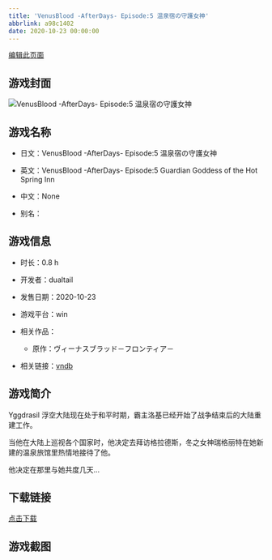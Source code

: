 ```yaml
---
title: 'VenusBlood -AfterDays- Episode:5 温泉宿の守護女神'
abbrlink: a98c1402
date: 2020-10-23 00:00:00
---
```

[编辑此页面](https://github.com/ACG-3/ADV3-source/blob/main/source/_posts/VenusBlood%20-AfterDays-%20Episode5%20%E6%B8%A9%E6%B3%89%E5%AE%BF%E3%81%AE%E5%AE%88%E8%AD%B7%E5%A5%B3%E7%A5%9E.md)

## 游戏封面

![VenusBlood -AfterDays- Episode:5 温泉宿の守護女神](https://pan.timero.xyz/d/onedrive/img_lib_001/VenusBlood%20-AfterDays-%20Episode5%20%E6%B8%A9%E6%B3%89%E5%AE%BF%E3%81%AE%E5%AE%88%E8%AD%B7%E5%A5%B3%E7%A5%9E_cover.avif)


## 游戏名称

- 日文：VenusBlood -AfterDays- Episode:5 温泉宿の守護女神
- 英文：VenusBlood -AfterDays- Episode:5 Guardian Goddess of the Hot Spring Inn
- 中文：None

- 别名：


## 游戏信息

- 时长：0.8 h
- 开发者：dualtail
- 发售日期：2020-10-23
- 游戏平台：win
- 相关作品：
   - 原作：ヴィーナスブラッド－フロンティア－

- 相关链接：[vndb](https://vndb.org/v29473)


## 游戏简介

Yggdrasil 浮空大陆现在处于和平时期，霸主洛基已经开始了战争结束后的大陆重建工作。

当他在大陆上巡视各个国家时，他决定去拜访格拉德斯，冬之女神瑞格丽特在她新建的温泉旅馆里热情地接待了他。

他决定在那里与她共度几天...




## 下载链接

[点击下载](https://pan.timero.xyz/onedrive/adv_lib_001/VenusBlood%20-AfterDays-%20Episode5%20%E6%B8%A9%E6%B3%89%E5%AE%BF%E3%81%AE%E5%AE%88%E8%AD%B7%E5%A5%B3%E7%A5%9E)


## 游戏截图


